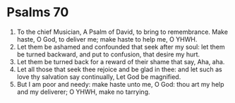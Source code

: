 ﻿# Psalms 70
1. To the chief Musician, A Psalm of David, to bring to remembrance. Make haste, O God, to deliver me; make haste to help me, O YHWH. 
2. Let them be ashamed and confounded that seek after my soul: let them be turned backward, and put to confusion, that desire my hurt. 
3. Let them be turned back for a reward of their shame that say, Aha, aha. 
4. Let all those that seek thee rejoice and be glad in thee: and let such as love thy salvation say continually, Let God be magnified. 
5. But I am poor and needy: make haste unto me, O God: thou art my help and my deliverer; O YHWH, make no tarrying. 

